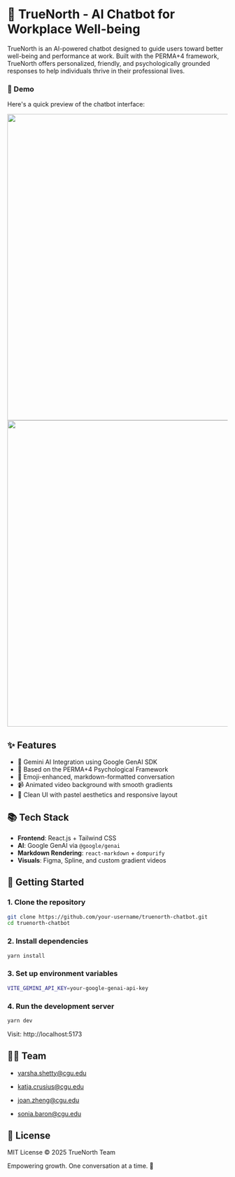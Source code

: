 # 🌟 TrueNorth - AI Chatbot for Workplace Well-being

TrueNorth is an AI-powered chatbot designed to guide users toward better well-being and performance at work. Built with the PERMA+4 framework, TrueNorth offers personalized, friendly, and psychologically grounded responses to help individuals thrive in their professional lives.


<h3>🚀 Demo</h3>
<p>Here's a quick preview of the chatbot interface:</p>
<img src="https://github.com/Varsha0802/Designverse-UCR-2025/blob/main/public/video/demo.gif?raw=true" width="700"/>

<img src="https://github.com/Varsha0802/Designverse-UCR-2025/blob/main/public/video/chat.gif?raw=true" width="700"/>


## ✨ Features

- 🔮 Gemini AI Integration using Google GenAI SDK
- 🎯 Based on the PERMA+4 Psychological Framework
- 💬 Emoji-enhanced, markdown-formatted conversation
- 📹 Animated video background with smooth gradients
- 🧼 Clean UI with pastel aesthetics and responsive layout

## 📚 Tech Stack

- **Frontend**: React.js + Tailwind CSS
- **AI**: Google GenAI via `@google/genai`
- **Markdown Rendering**: `react-markdown` + `dompurify`
- **Visuals**: Figma, Spline, and custom gradient videos


## 🚀 Getting Started

### 1. Clone the repository

```bash
git clone https://github.com/your-username/truenorth-chatbot.git
cd truenorth-chatbot
```

### 2. Install dependencies
```bash
yarn install
```

### 3. Set up environment variables
```bash
VITE_GEMINI_API_KEY=your-google-genai-api-key
```

### 4. Run the development server
```bash
yarn dev
```

Visit: http://localhost:5173

## 👩‍💻 Team
- varsha.shetty@cgu.edu

- katja.crusius@cgu.edu

- joan.zheng@cgu.edu

- sonia.baron@cgu.edu

## 📜 License
MIT License © 2025 TrueNorth Team

Empowering growth. One conversation at a time. 🌱
